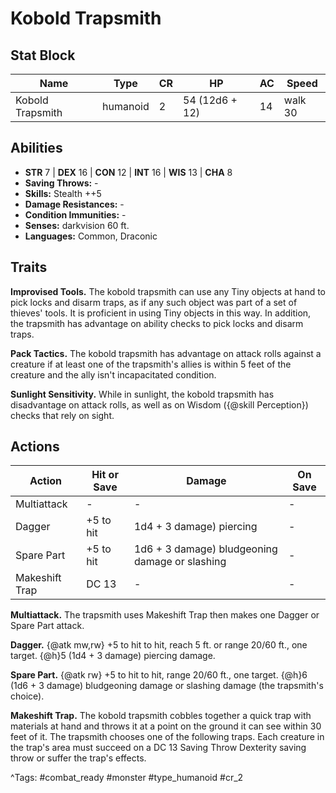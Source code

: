 # Kobold Trapsmith

## Stat Block

| Name | Type | CR | HP | AC | Speed |
|------|------|----|----|----|-------|
| Kobold Trapsmith | humanoid | 2 | 54 (12d6 + 12) | 14 | walk 30 |

## Abilities

- **STR** 7 | **DEX** 16 | **CON** 12 | **INT** 16 | **WIS** 13 | **CHA** 8
- **Saving Throws:** -  
- **Skills:** Stealth ++5  
- **Damage Resistances:** -  
- **Condition Immunities:** -  
- **Senses:** darkvision 60 ft.  
- **Languages:** Common, Draconic

## Traits

**Improvised Tools.** The kobold trapsmith can use any Tiny objects at hand to pick locks and disarm traps, as if any such object was part of a set of thieves' tools. It is proficient in using Tiny objects in this way. In addition, the trapsmith has advantage on ability checks to pick locks and disarm traps.

**Pack Tactics.** The kobold trapsmith has advantage on attack rolls against a creature if at least one of the trapsmith's allies is within 5 feet of the creature and the ally isn't incapacitated condition.

**Sunlight Sensitivity.** While in sunlight, the kobold trapsmith has disadvantage on attack rolls, as well as on Wisdom ({@skill Perception}) checks that rely on sight.


## Actions

| Action | Hit or Save | Damage | On Save |
|--------|--------------|--------|----------|
| Multiattack | - | - | - |
| Dagger | +5 to hit | 1d4 + 3 damage) piercing | - |
| Spare Part | +5 to hit | 1d6 + 3 damage) bludgeoning damage or slashing | - |
| Makeshift Trap | DC 13 | - | - |

**Multiattack.** The trapsmith uses Makeshift Trap then makes one Dagger or Spare Part attack.

**Dagger.** {@atk mw,rw} +5 to hit to hit, reach 5 ft. or range 20/60 ft., one target. {@h}5 (1d4 + 3 damage) piercing damage.

**Spare Part.** {@atk rw} +5 to hit to hit, range 20/60 ft., one target. {@h}6 (1d6 + 3 damage) bludgeoning damage or slashing damage (the trapsmith's choice).

**Makeshift Trap.** The kobold trapsmith cobbles together a quick trap with materials at hand and throws it at a point on the ground it can see within 30 feet of it. The trapsmith chooses one of the following traps. Each creature in the trap's area must succeed on a DC 13 Saving Throw Dexterity saving throw or suffer the trap's effects.


^Tags: #combat_ready #monster #type_humanoid #cr_2